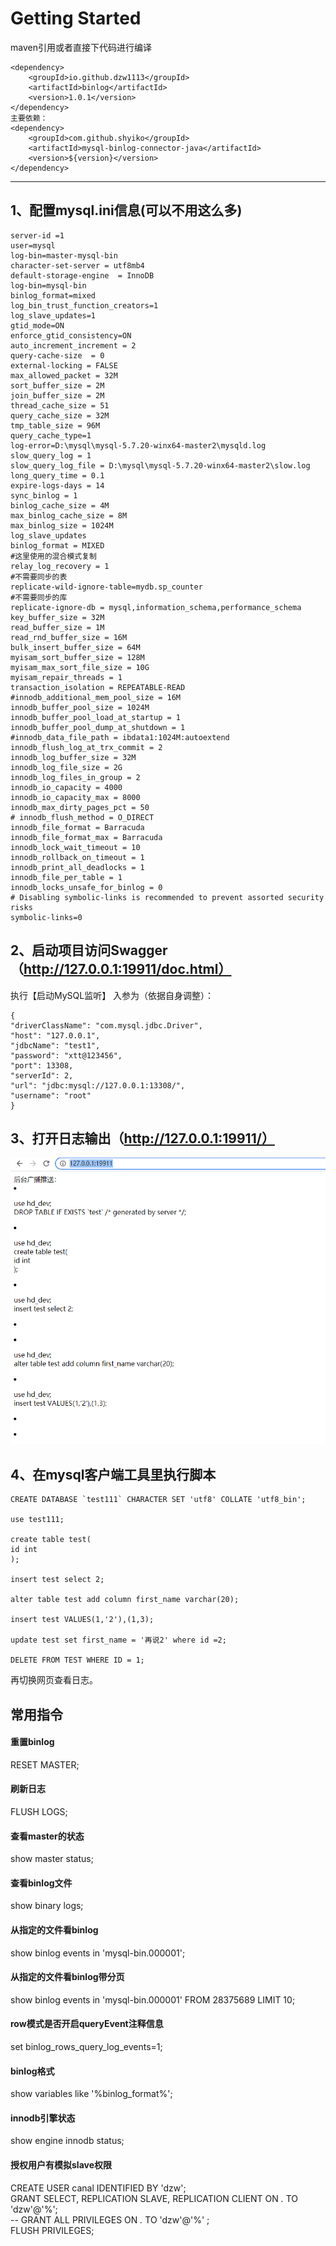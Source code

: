 # Getting Started

maven引用或者直接下代码进行编译

```
<dependency>
    <groupId>io.github.dzw1113</groupId>
    <artifactId>binlog</artifactId>
    <version>1.0.1</version>
</dependency>
主要依赖：
<dependency>
    <groupId>com.github.shyiko</groupId>
    <artifactId>mysql-binlog-connector-java</artifactId>
    <version>${version}</version>
</dependency>
```

---

## 1、配置mysql.ini信息(可以不用这么多)

```
server-id =1
user=mysql
log-bin=master-mysql-bin
character-set-server = utf8mb4
default-storage-engine  = InnoDB
log-bin=mysql-bin
binlog_format=mixed
log_bin_trust_function_creators=1
log_slave_updates=1
gtid_mode=ON
enforce_gtid_consistency=ON
auto_increment_increment = 2
query-cache-size  = 0
external-locking = FALSE
max_allowed_packet = 32M
sort_buffer_size = 2M
join_buffer_size = 2M
thread_cache_size = 51
query_cache_size = 32M
tmp_table_size = 96M
query_cache_type=1
log-error=D:\mysql\mysql-5.7.20-winx64-master2\mysqld.log
slow_query_log = 1
slow_query_log_file = D:\mysql\mysql-5.7.20-winx64-master2\slow.log
long_query_time = 0.1
expire-logs-days = 14
sync_binlog = 1
binlog_cache_size = 4M
max_binlog_cache_size = 8M
max_binlog_size = 1024M
log_slave_updates
binlog_format = MIXED
#这里使用的混合模式复制
relay_log_recovery = 1
#不需要同步的表
replicate-wild-ignore-table=mydb.sp_counter
#不需要同步的库
replicate-ignore-db = mysql,information_schema,performance_schema
key_buffer_size = 32M
read_buffer_size = 1M
read_rnd_buffer_size = 16M
bulk_insert_buffer_size = 64M
myisam_sort_buffer_size = 128M
myisam_max_sort_file_size = 10G
myisam_repair_threads = 1
transaction_isolation = REPEATABLE-READ
#innodb_additional_mem_pool_size = 16M
innodb_buffer_pool_size = 1024M
innodb_buffer_pool_load_at_startup = 1
innodb_buffer_pool_dump_at_shutdown = 1
#innodb_data_file_path = ibdata1:1024M:autoextend
innodb_flush_log_at_trx_commit = 2
innodb_log_buffer_size = 32M
innodb_log_file_size = 2G
innodb_log_files_in_group = 2
innodb_io_capacity = 4000
innodb_io_capacity_max = 8000
innodb_max_dirty_pages_pct = 50
# innodb_flush_method = O_DIRECT
innodb_file_format = Barracuda
innodb_file_format_max = Barracuda
innodb_lock_wait_timeout = 10
innodb_rollback_on_timeout = 1
innodb_print_all_deadlocks = 1
innodb_file_per_table = 1
innodb_locks_unsafe_for_binlog = 0
# Disabling symbolic-links is recommended to prevent assorted security risks
symbolic-links=0
```

## 2、启动项目访问Swagger（http://127.0.0.1:19911/doc.html）

执行【启动MySQL监听】 入参为（依据自身调整）：

```
{
"driverClassName": "com.mysql.jdbc.Driver",
"host": "127.0.0.1",
"jdbcName": "test1",
"password": "xtt@123456",
"port": 13308,
"serverId": 2,
"url": "jdbc:mysql://127.0.0.1:13308/",
"username": "root"
}
```

## 3、打开日志输出（http://127.0.0.1:19911/）

![Image](https://github.com/dzw1113/binlog/blob/master/log.png?raw=true)

## 4、在mysql客户端工具里执行脚本

```
CREATE DATABASE `test111` CHARACTER SET 'utf8' COLLATE 'utf8_bin';

use test111;

create table test(
id int
);

insert test select 2;

alter table test add column first_name varchar(20);

insert test VALUES(1,'2'),(1,3);

update test set first_name = '再说2' where id =2;

DELETE FROM TEST WHERE ID = 1;
```

再切换网页查看日志。

## 常用指令

#### 重置binlog

RESET MASTER;

#### 刷新日志

FLUSH LOGS;

#### 查看master的状态

show master status;

#### 查看binlog文件

show binary logs;

#### 从指定的文件看binlog

show binlog events in 'mysql-bin.000001';

#### 从指定的文件看binlog带分页

show binlog events in 'mysql-bin.000001' FROM 28375689 LIMIT 10;

#### row模式是否开启queryEvent注释信息

set binlog_rows_query_log_events=1;

#### binlog格式

show variables like '%binlog_format%';

#### innodb引擎状态

show engine innodb status;

#### 授权用户有模拟slave权限

CREATE USER canal IDENTIFIED BY 'dzw';  <br>
GRANT SELECT, REPLICATION SLAVE, REPLICATION CLIENT ON *.* TO 'dzw'@'%';<br>
-- GRANT ALL PRIVILEGES ON *.* TO 'dzw'@'%' ;<br>
FLUSH PRIVILEGES;<br>

